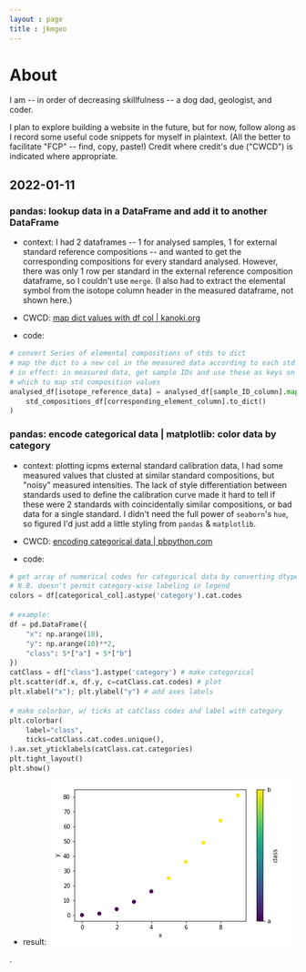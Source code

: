 ```yaml
---
layout : page
title : jkmgeo
---
```



[//]: # (Jekyll header info is optional; can also comment with `<!-- -->`)


# About
I am -- in order of decreasing skillfulness -- a dog dad, geologist, and coder.


I plan to explore building a website in the future, but for now, follow along as I record some useful code snippets for myself in plaintext. (All the better to facilitate "FCP" -- find, copy, paste!) Credit where credit's due ("CWCD") is indicated where appropriate.


## 2022-01-11

### pandas: lookup data in a DataFrame and add it to another DataFrame

- context: I had 2 dataframes -- 1 for analysed samples, 1 for external standard reference compositions -- and wanted to get the corresponding compositions for every standard analysed. However, there was only 1 row per standard in the external reference composition dataframe, so I couldn't use `merge`. (I also had to extract the elemental symbol from the isotope column header in the measured dataframe, not shown here.)

- CWCD: [map dict values with df col | kanoki.org](https://kanoki.org/2019/04/06/pandas-map-dictionary-values-with-dataframe-columns/)

- code:
```python
# convert Series of elemental compositions of stds to dict
# map the dict to a new col in the measured data according to each std's ID
# in effect: in measured data, get sample IDs and use these as keys on 
# which to map std composition values
analysed_df[isotope_reference_data] = analysed_df[sample_ID_column].map(
    std_compositions_df[corresponding_element_column].to_dict()
)
```

### pandas: encode categorical data | matplotlib: color data by category

- context: plotting icpms external standard calibration data, I had some measured values that clusted at similar standard compositions, but "noisy" measured intensities. The lack of style differentiation between standards used to define the calibration curve made it hard to tell if these were 2 standards with coincidentally similar compositions, or bad data for a single standard. I didn't need the full power of `seaborn`'s `hue`, so figured I'd just add a little styling from `pandas` & `matplotlib`.

- CWCD: [encoding categorical data | pbpython.com](https://pbpython.com/categorical-encoding.html)

- code:
```python
# get array of numerical codes for categorical data by converting dtype
# N.B. doesn't permit category-wise labeling in legend
colors = df[categorical_col].astype('category').cat.codes

# example:
df = pd.DataFrame({
    "x": np.arange(10),
    "y": np.arange(10)**2,
    "class": 5*["a"] + 5*["b"]
})
catClass = df["class"].astype('category') # make categorical
plt.scatter(df.x, df.y, c=catClass.cat.codes) # plot
plt.xlabel("x"); plt.ylabel("y") # add axes labels

# make colorbar, w/ ticks at catClass codes and label with category
plt.colorbar(
    label="class",
    ticks=catClass.cat.codes.unique(),
).ax.set_yticklabels(catClass.cat.categories)
plt.tight_layout()
plt.show()
```

- result:
![data colored by category](./_include/colored_cat_data.png)

.
